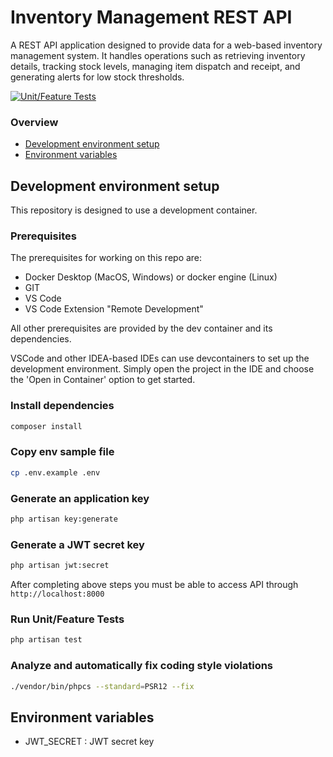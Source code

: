 
# Inventory Management REST API

A REST API application designed to provide data for a web-based inventory management system. It handles operations such as retrieving inventory details, tracking stock levels, managing item dispatch and receipt, and generating alerts for low stock thresholds.

[![Unit/Feature Tests](https://github.com/dananjayarumesh/inventory-management-service-laravel/actions/workflows/tests.yml/badge.svg)](https://github.com/dananjayarumesh/inventory-management-service-laravel/actions/workflows/tests.yml)


### Overview
* [Development environment setup](#development-environment-setup)
* [Environment variables](#environment-variables)

## Development environment setup

This repository is designed to use a development container.

### Prerequisites

The prerequisites for working on this repo are:

-   Docker Desktop (MacOS, Windows) or docker engine (Linux)
-   GIT
-   VS Code
-   VS Code Extension "Remote Development"

All other prerequisites are provided by the dev container and its dependencies.

VSCode and other IDEA-based IDEs can use devcontainers to set up the development environment. Simply open the project in the IDE and choose the 'Open in Container' option to get started.

### Install dependencies

```bash
composer install
```

### Copy env sample file

```bash
cp .env.example .env
```

### Generate an application key

```sh
php artisan key:generate
```

### Generate a JWT secret key

```sh
php artisan jwt:secret
```

After completing above steps you must be able to access API through `http://localhost:8000`

### Run Unit/Feature Tests

```sh
php artisan test
```

### Analyze and automatically fix coding style violations

```sh
./vendor/bin/phpcs --standard=PSR12 --fix
```

## Environment variables

* JWT_SECRET : JWT secret key